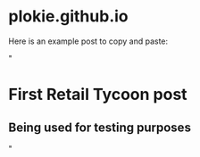 # plokie.github.io

Here is an example post to copy and paste:

"<h1>First Retail Tycoon post</h1>
<h2>Being used for testing purposes</h2>"
